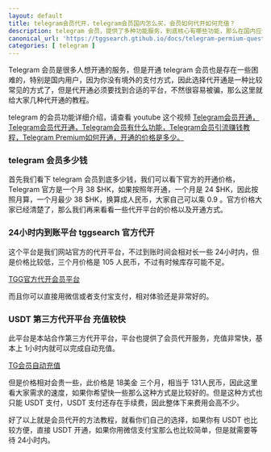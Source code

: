 ```yaml
---
layout: default
title: telegram会员代开，telegram会员国内怎么买，会员如何代开如何充值？
description: telegram 会员，提供了多种功能服务，到底核心有哪些功能，那么在国内应该如何开通 telegram 会员呢？电报会员多少钱呢？怎么才能找到靠谱的代充会员渠道呢？
canonical_url: 'https://tggsearch.gtihub.io/docs/telegram-permium-question.html'
categories: [ telegram ]
---
```

Telegram 会员是很多人想开通的服务，但是开通 telegram 会员也是存在一些困难的，特别是国内用户，因为你没有境外的支付方式，因此选择代开通是一种比较常见的方式了，但是代开通必须要找到合适的平台，不然很容易被骗，那么这里就给大家几种代开通的教程。

telegram 的会员功能详细介绍，请查看 youtube 这个视频 [Telegram会员开通，Telegram会员代开通，Telegram会员有什么功能，Telegram会员引流赚钱教程，Telegram Premium如何开通，开通的价格是多少。](./302.html?target=https://youtu.be/pIQDbggjN5c)

### telegram 会员多少钱
首先我们看下 telegram 会员到底多少钱，我们可以看下官方的开通价格，Telegram 官方是一个月 38 $HK，如果按照年开通，一个月是 24 $HK，因此按照月算，一个月最少 38 $HK，换算成人民币，大家自己可以乘 0.9 。官方价格大家已经清楚了，那么我们再来看看一些代开平台的价格以及开通方式。

### 24小时内到账平台 tggsearch 官方代开
这个平台是我们网站官方的代开平台，不过到账时间会相对长一些 24小时内，但是价格比较低，三个月价格是 105 人民币，不过有时候库存可能不足。

[TGG官方代开会员平台](./302.html?target=http://tggsearch.shop?cid=13&mid=40)

而且你可以直接用微信或者支付宝支付，相对体验还是非常好的。

### USDT 第三方代开平台 充值较快
此平台是本站合作第三方代开平台，平台也提供了会员代开服务，充值非常快，基本上 1小时内就可以完成自动充值。

 [TG会员自动充值](./302.html?target=https://telegramcard.sh5.live/tg_web/main.html#/login?inNo=ttgmhg)

 但是价格相对会贵一些，此价格是 18美金 三个月，相当于 131人民币，因此这里看大家需求的速度，如果你希望快一些那么这种方式是比较好的。但是这种方式也只能 USDT 支付，USDT 支付还存在手续费，因此整体下来费用会高不少。

 好了以上就是会员代开的方法教程，就看你们自己的选择，如果你有 USDT 也比较方便，直接 USDT 开通，如果你用微信支付宝那么也比较简单，但是就需要等待 24小时内。